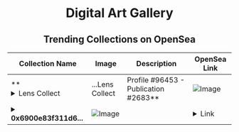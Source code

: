 <div align="center">

# Digital Art Gallery

## Trending Collections on OpenSea

| Collection Name                       | Image                                                                                     | Description                       | OpenSea Link                                                                                          |
|---------------------------------------|-------------------------------------------------------------------------------------------|-----------------------------------|--------------------------------------------------------------------------------------------------------|
| **<details><summary>Lens Collect | ...</summary>Lens Collect | Profile #96453 - Publication #2683</details>** | ![Image](https://i.seadn.io/s/raw/files/53e63989b24bcde7f6d5d9529d414487.jpg?w=500&auto=format?w=200&auto=format) |  | <details><summary>Link</summary>[Lens Collect | Profile #96453 - Publication #2683](https://opensea.io/collection/lens-collect-profile-96453-publication-2683)</details> |
| **<details><summary>0x6900e83f311d6...</summary>0x6900e83f311d660209ae5344958a0849b68f3550</details>** | ![Image](https://i.seadn.io/s/raw/files/80badb2077915f9d0d99033405e53697.gif?w=500&auto=format?w=200&auto=format) |  | <details><summary>Link</summary>[0x6900e83f311d660209ae5344958a0849b68f3550](https://opensea.io/collection/0x6900e83f311d660209ae5344958a0849b68f3550)</details> |

</div>